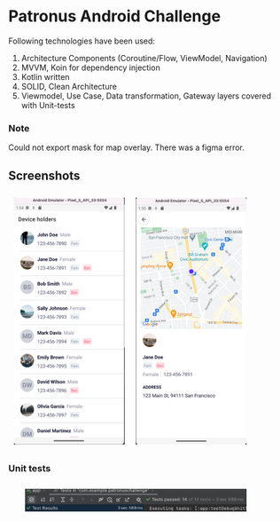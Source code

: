 # Patronus Android Challenge

Following technologies have been used:
1. Architecture Components (Coroutine/Flow, ViewModel, Navigation)
2. MVVM, Koin for dependency injection
3. Kotlin written
4. SOLID, Clean Architecture
5. Viewmodel, Use Case, Data transformation, Gateway layers covered with Unit-tests

### Note
Could not export mask for map overlay. There was a figma error.

## Screenshots

[<img src="/screenshots/list.png" align="left" width="200" hspace="10" vspace="10">](/screenshots/list.png)
[<img src="/screenshots/map.png" align="center" width="200" hspace="10" vspace="10">](/screenshots/map.png)

### Unit tests
[<img src="/screenshots/tests.png" align="left" width="400" hspace="30" vspace="10">](/screenshots/tests.png)
